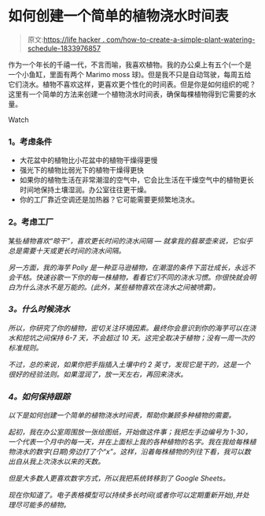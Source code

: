 # 如何创建一个简单的植物浇水时间表

> 原文:[https://life hacker . com/how-to-create-a-simple-plant-watering-schedule-1833976857](https://lifehacker.com/how-to-create-a-simple-plant-watering-schedule-1833976857)

作为一个年长的千禧一代，不言而喻，我喜欢植物。我的办公桌上有五个(一个是一个小鱼缸，里面有两个 Marimo moss 球)。但是我不只是自动驾驶，每周五给它们浇水。植物不喜欢这样，更喜欢更个性化的时间表。但是你是如何组织的呢？这里有一个简单的方法来创建一个植物浇水时间表，确保每棵植物得到它需要的水量。

Watch

### **1。考虑条件**

*   大花盆中的植物比小花盆中的植物干燥得更慢
*   强光下的植物比弱光下的植物干燥得更快
*   如果你的植物生活在非常潮湿的空气中，它会比生活在干燥空气中的植物更长时间地保持土壤湿润。办公室往往更干燥。
*   你的工厂靠近空调还是加热器？它可能需要更频繁地浇水。

### **2。考虑工厂**

某些*植物喜欢“晾干”，喜欢更长时间的浇水间隔 — 就拿我的翡翠壶来说，它似乎总是需要十天或更长时间的浇水间隔。*

*另一方面，我的海芋 Polly 是一种亚马逊植物，在潮湿的条件下茁壮成长，永远不会干枯。快速谷歌一下你的每一株植物，看看它们不同的浇水习惯。你很快就会明白为什么浇水不是万能的。(此外，某些植物喜欢在浇水之间被喷雾)。* 

### ***3。什么时候浇水***

*所以，你研究了你的植物，密切关注环境因素。最终你会意识到你的海芋可以在浇水和挖坑之间保持 6-7 天，不会超过 10 天。这完全取决于植物；没有一周一次的标准规则。*

*不过，总的来说，如果你把手指插入土壤中约 2 英寸，发现它是干的，这是一个很好的经验法则。如果湿润了，放一天左右，再回来浇水。*

### ***4。如何保持跟踪***

*以下是如何创建一个简单的植物浇水时间表，帮助你兼顾多种植物的需要。*

*起初，我在办公室周围放一张绘图纸，开始做这件事；我把左手边编号为 1-30，一个代表一个月中的每一天，并在上面标上我的各种植物的名字。我在我给每株植物浇水的数字(日期)旁边打了个“x”。这样，沿着每株植物的列往下看，我可以数出自从我上次浇水以来的天数。*

*但是大多数人更喜欢数字方式，所以我把系统转移到了 Google Sheets。*

*现在你知道了。电子表格模型可以持续多长时间(或者你可以定期重新开始),并处理尽可能多的植物。*